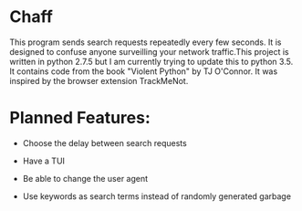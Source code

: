 Chaff
=====

This program sends search requests repeatedly every few seconds. It is designed to confuse anyone surveilling your 
network traffic.This project is written in python 2.7.5 but I am currently trying to update this to python 3.5. It contains code from the book "Violent Python" by TJ O'Connor. 
It was inspired by the browser extension TrackMeNot.

Planned Features:
=====
- Choose the delay between search requests

- Have a TUI

- Be able to change the user agent

- Use keywords as search terms instead of randomly generated garbage
